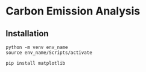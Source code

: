 # Carbon Emission Analysis

## Installation
``` 
python -m venv env_name
source env_name/Scripts/activate
```
```
pip install matplotlib
```
